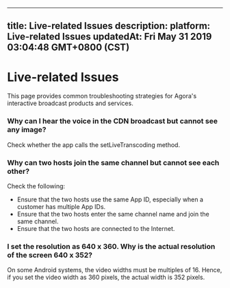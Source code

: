 
---
title: Live-related Issues
description: 
platform: Live-related Issues
updatedAt: Fri May 31 2019 03:04:48 GMT+0800 (CST)
---
# Live-related Issues
This page provides common troubleshooting strategies for Agora's interactive broadcast products and services.

### Why can I hear the voice in the CDN broadcast but cannot see any image?
Check whether the app calls the setLiveTranscoding method.

### Why can two hosts join the same channel but cannot see each other?
Check the following:
* Ensure that the two hosts use the same App ID, especially when a customer has multiple App IDs.
* Ensure that the two hosts enter the same channel name and join the same channel.
* Ensure that the two hosts are connected to the Internet.

### I set the resolution as 640 x 360. Why is the actual resolution of the screen 640 x 352?
On some Android systems, the video widths must be multiples of 16. Hence, if you set the video width as 360 pixels, the actual width is 352 pixels.
